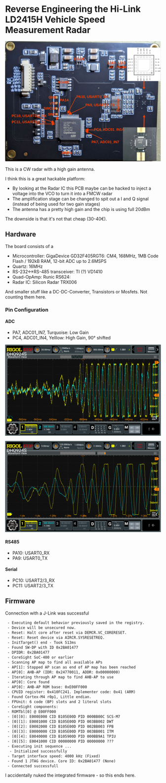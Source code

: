 # Reverse Engineering the Hi-Link LD2415H Vehicle Speed Measurement Radar 

![ADC Measurement](docs/ld2415h_pcb.jpeg)

This is a CW radar with a high gain antenna.

I think this is a great hackable platform: 
 - By looking at the Radar IC this PCB maybe can be hacked to inject a voltage into the VCO to turn it into a FMCW radar
 - The amplification stage can be changed to spit out a I and Q signal (instead of being used for two gain stages)
 - The antenna has a pretty high gain and the chip is using full 20dBm

The downside is that it's not that cheap (30-40€).

## Hardware

The board consists of a 
- Microcontroller: GigaDevice GD32F405RGT6: CM4, 168MHz, 1MB Code Flash / 192kB RAM, 12-bit ADC up to 2.6MSPS
- Quartz: 16MHz
- RS-232<->RS-485 transceiver: TI (?) VD1410
- Quad-OpAmp: Runic RS624:
- Radar IC: Silicon Radar TRX006

And  smaller stuff like a DC-DC-Converter, Transistors or Mosfets. Not counting them here.

### Pin Configuration

#### ADC 

- PA7, ADC01_IN7, Turquoise: Low Gain
- PC4, ADC01_IN4, Yelllow: High Gain, 90° shifted


![ADC Measurement](docs/ld2415h_adc.png)

![ADC Measurement Zoom](docs/ld2415h_adc_zoom.png)


#### RS485

- PA10: USART0_RX
- PA9: USART0_TX

#### Serial

- PC10: USART2/3_RX
- PC11: USART2/3_TX

## Firmware

Connection with a J-Link was successful

```
 - Executing default behavior previously saved in the registry.
 - Device will be unsecured now.
 - Reset: Halt core after reset via DEMCR.VC_CORERESET.
 - Reset: Reset device via AIRCR.SYSRESETREQ.
 - InitTarget() end - Took 513ms
 - Found SW-DP with ID 0x2BA01477
 - DPIDR: 0x2BA01477
 - CoreSight SoC-400 or earlier
 - Scanning AP map to find all available APs
 - AP[1]: Stopped AP scan as end of AP map has been reached
 - AP[0]: AHB-AP (IDR: 0x24770011, ADDR: 0x00000000)
 - Iterating through AP map to find AHB-AP to use
 - AP[0]: Core found
 - AP[0]: AHB-AP ROM base: 0xE00FF000
 - CPUID register: 0x410FC241. Implementer code: 0x41 (ARM)
 - Found Cortex-M4 r0p1, Little endian.
 - FPUnit: 6 code (BP) slots and 2 literal slots
 - CoreSight components:
 - ROMTbl[0] @ E00FF000
 - [0][0]: E000E000 CID B105E00D PID 000BB00C SCS-M7
 - [0][1]: E0001000 CID B105E00D PID 003BB002 DWT
 - [0][2]: E0002000 CID B105E00D PID 002BB003 FPB
 - [0][3]: E0000000 CID B105E00D PID 003BB001 ITM
 - [0][4]: E0040000 CID B105900D PID 000BB9A1 TPIU
 - [0][5]: E0041000 CID 00000000 PID 00000000 ???
 - Executing init sequence ...
  - Initialized successfully
 - Target interface speed: 4000 kHz (Fixed)
 - Found 1 JTAG device. Core ID: 0x2BA01477 (None)
 - Connected successfull
```

I accidentally nuked the integrated firmware - so this ends here.
